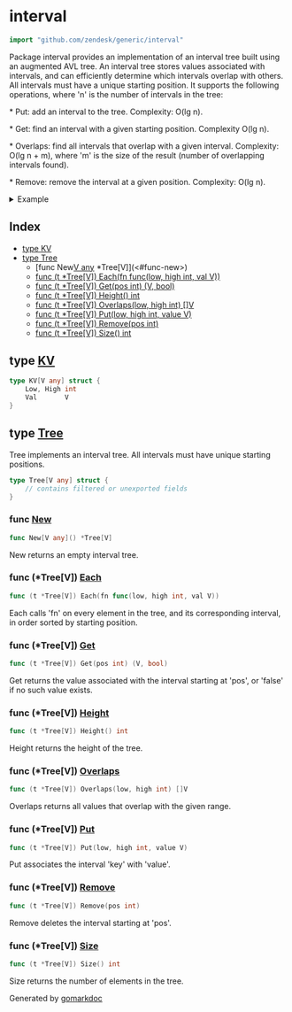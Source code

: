 <!-- Code generated by gomarkdoc. DO NOT EDIT -->

# interval

```go
import "github.com/zendesk/generic/interval"
```

Package interval provides an implementation of an interval tree built using an augmented AVL tree\. An interval tree stores values associated with intervals\, and can efficiently determine which intervals overlap with others\. All intervals must have a unique starting position\. It supports the following operations\, where 'n' is the number of intervals in the tree:

\* Put: add an interval to the tree\. Complexity: O\(lg n\)\.

\* Get: find an interval with a given starting position\. Complexity O\(lg n\)\.

\* Overlaps: find all intervals that overlap with a given interval\. Complexity: O\(lg n \+ m\)\, where 'm' is the size of the result \(number of overlapping intervals found\)\.

\* Remove: remove the interval at a given position\. Complexity: O\(lg n\)\.

<details><summary>Example</summary>
<p>

```go
{
	tree := New[string]()
	tree.Put(0, 10, "foo")
	tree.Put(5, 9, "bar")
	tree.Put(10, 11, "baz")
	tree.Put(-10, 4, "quux")

	vals := tree.Overlaps(4, 10)
	for _, v := range vals {
		fmt.Println(v)
	}

}
```

#### Output

```
foo
bar
```

</p>
</details>

## Index

- [type KV](<#type-kv>)
- [type Tree](<#type-tree>)
  - [func New[V any]() *Tree[V]](<#func-new>)
  - [func (t *Tree[V]) Each(fn func(low, high int, val V))](<#func-treev-each>)
  - [func (t *Tree[V]) Get(pos int) (V, bool)](<#func-treev-get>)
  - [func (t *Tree[V]) Height() int](<#func-treev-height>)
  - [func (t *Tree[V]) Overlaps(low, high int) []V](<#func-treev-overlaps>)
  - [func (t *Tree[V]) Put(low, high int, value V)](<#func-treev-put>)
  - [func (t *Tree[V]) Remove(pos int)](<#func-treev-remove>)
  - [func (t *Tree[V]) Size() int](<#func-treev-size>)


## type [KV](<https://github.com/zendesk/generic/blob/master/interval/itree.go#L23-L26>)

```go
type KV[V any] struct {
    Low, High int
    Val       V
}
```

## type [Tree](<https://github.com/zendesk/generic/blob/master/interval/itree.go#L39-L41>)

Tree implements an interval tree\. All intervals must have unique starting positions\.

```go
type Tree[V any] struct {
    // contains filtered or unexported fields
}
```

### func [New](<https://github.com/zendesk/generic/blob/master/interval/itree.go#L44>)

```go
func New[V any]() *Tree[V]
```

New returns an empty interval tree\.

### func \(\*Tree\[V\]\) [Each](<https://github.com/zendesk/generic/blob/master/interval/itree.go#L77>)

```go
func (t *Tree[V]) Each(fn func(low, high int, val V))
```

Each calls 'fn' on every element in the tree\, and its corresponding interval\, in order sorted by starting position\.

### func \(\*Tree\[V\]\) [Get](<https://github.com/zendesk/generic/blob/master/interval/itree.go#L66>)

```go
func (t *Tree[V]) Get(pos int) (V, bool)
```

Get returns the value associated with the interval starting at 'pos'\, or 'false' if no such value exists\.

### func \(\*Tree\[V\]\) [Height](<https://github.com/zendesk/generic/blob/master/interval/itree.go#L82>)

```go
func (t *Tree[V]) Height() int
```

Height returns the height of the tree\.

### func \(\*Tree\[V\]\) [Overlaps](<https://github.com/zendesk/generic/blob/master/interval/itree.go#L54>)

```go
func (t *Tree[V]) Overlaps(low, high int) []V
```

Overlaps returns all values that overlap with the given range\.

### func \(\*Tree\[V\]\) [Put](<https://github.com/zendesk/generic/blob/master/interval/itree.go#L49>)

```go
func (t *Tree[V]) Put(low, high int, value V)
```

Put associates the interval 'key' with 'value'\.

### func \(\*Tree\[V\]\) [Remove](<https://github.com/zendesk/generic/blob/master/interval/itree.go#L60>)

```go
func (t *Tree[V]) Remove(pos int)
```

Remove deletes the interval starting at 'pos'\.

### func \(\*Tree\[V\]\) [Size](<https://github.com/zendesk/generic/blob/master/interval/itree.go#L87>)

```go
func (t *Tree[V]) Size() int
```

Size returns the number of elements in the tree\.



Generated by [gomarkdoc](<https://github.com/princjef/gomarkdoc>)
